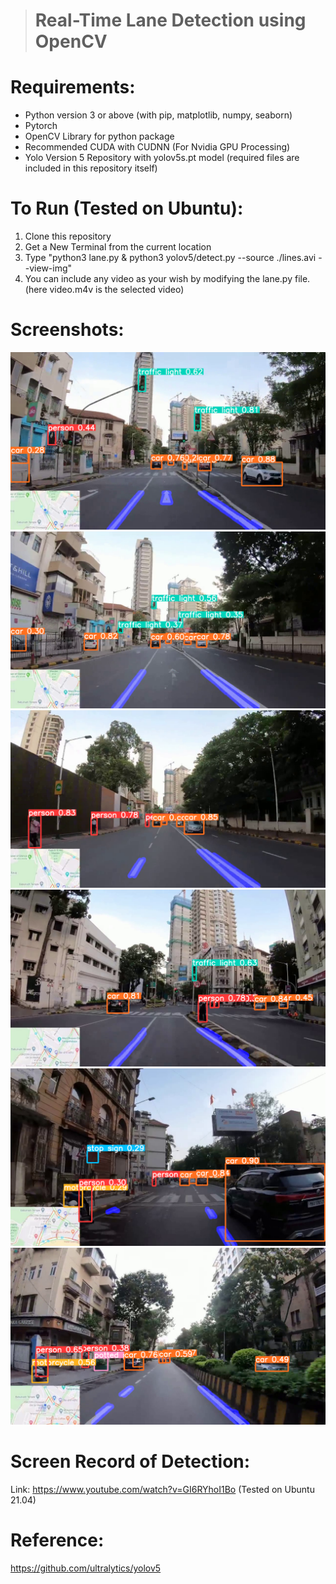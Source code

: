 ># Real-Time Lane Detection using OpenCV

# Requirements:

* Python version 3 or above (with pip, matplotlib, numpy, seaborn)
* Pytorch
* OpenCV Library for python package
* Recommended CUDA with CUDNN (For Nvidia GPU Processing)
* Yolo Version 5 Repository with yolov5s.pt model (required files are  included in this repository itself) 

# To Run (Tested on Ubuntu):

1. Clone this repository
2. Get a New Terminal from the current location
3. Type "python3 lane.py & python3 yolov5/detect.py --source ./lines.avi --view-img"
4. You can include any video as your wish by modifying the lane.py file. (here video.m4v is the selected video)


# Screenshots:

![Screenshot 1](results/ss1.png)
![Screenshot 2](results/ss2.png)
![Screenshot 3](results/ss3.png)
![Screenshot 4](results/ss4.png)
![Screenshot 5](results/ss5.png)
![Screenshot 6](results/ss6.png)


# Screen Record of Detection:

Link: https://www.youtube.com/watch?v=GI6RYhoI1Bo
(Tested on Ubuntu 21.04)

# Reference:

https://github.com/ultralytics/yolov5


